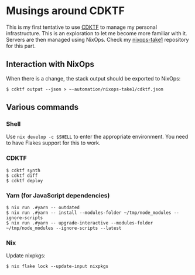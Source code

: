 # Musings around CDKTF

This is my first tentative to use [CDKTF][] to manage my personal
infrastructure. This is an exploration to let me become more familiar
with it. Servers are then managed using NixOps. Check my
[nixops-take1][] repository for this part.

[nixops-take1]: https://github.com/vincentbernat/nixops-take1
[CDKTF]: https://developer.hashicorp.com/terraform/cdktf

## Interaction with NixOps

When there is a change, the stack output should be exported to NixOps:

```console
$ cdktf output --json > ~-automation/nixops-take1/cdktf.json
```

## Various commands

### Shell

Use `nix develop -c $SHELL` to enter the appropriate environment. You
need to have Flakes support for this to work.

### CDKTF

```console
$ cdktf synth
$ cdktf diff
$ cdktf deploy
```

### Yarn (for JavaScript dependencies)

```console
$ nix run .#yarn -- outdated
$ nix run .#yarn -- install --modules-folder ~/tmp/node_modules --ignore-scripts
$ nix run .#yarn -- upgrade-interactive --modules-folder ~/tmp/node_modules --ignore-scripts --latest
```

### Nix

Update nixpkgs:

```console
$ nix flake lock --update-input nixpkgs
```
